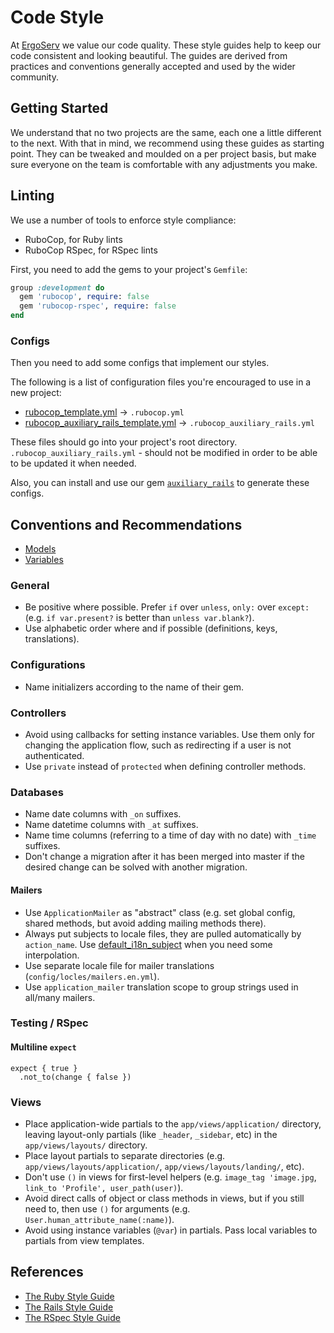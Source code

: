 # Code Style

At [ErgoServ](https://www.ergoserv.com) we value our code quality. These style guides help to keep our code
consistent and looking beautiful. The guides are derived from practices and
conventions generally accepted and used by the wider community.

## Getting Started

We understand that no two projects are the same, each one a little different to
the next. With that in mind, we recommend using these guides as starting point.
They can be tweaked and moulded on a per project basis, but make sure everyone
on the team is comfortable with any adjustments you make.

## Linting

We use a number of tools to enforce style compliance:

  * RuboCop, for Ruby lints
  * RuboCop RSpec, for RSpec lints

First, you need to add the gems to your project's `Gemfile`:

```ruby
group :development do
  gem 'rubocop', require: false
  gem 'rubocop-rspec', require: false
end
```

### Configs

Then you need to add some configs that implement our styles.

The following is a list of configuration files you're encouraged to use in a new project:

* [rubocop_template.yml](https://github.com/ergoserv/auxiliary_rails/blob/master/lib/generators/auxiliary_rails/templates/rubocop/rubocop_template.yml) -> `.rubocop.yml`
* [rubocop_auxiliary_rails_template.yml](https://github.com/ergoserv/auxiliary_rails/blob/master/lib/generators/auxiliary_rails/templates/rubocop/rubocop_auxiliary_rails_template.yml) -> `.rubocop_auxiliary_rails.yml`

These files should go into your project's root directory.
`.rubocop_auxiliary_rails.yml` - should not be modified in order to be able to be updated it when needed.

Also, you can install and use our gem [`auxiliary_rails`](https://github.com/ergoserv/auxiliary_rails) to generate these configs.

## Conventions and Recommendations

* [Models](models.md)
* [Variables](variables.md)

### General

* Be positive where possible. Prefer `if` over `unless`, `only:` over `except:` (e.g. `if var.present?` is better than `unless var.blank?`).
* Use alphabetic order where and if possible (definitions, keys, translations).

### Configurations

* Name initializers according to the name of their gem.

### Controllers

* Avoid using callbacks for setting instance variables. Use them only for changing the application flow, such as redirecting if a user is not authenticated.
* Use `private` instead of `protected` when defining controller methods.

### Databases

* Name date columns with `_on` suffixes.
* Name datetime columns with `_at` suffixes.
* Name time columns (referring to a time of day with no date) with `_time` suffixes.
* Don't change a migration after it has been merged into master if the desired change can be solved with another migration.

#### Mailers

* Use `ApplicationMailer` as "abstract" class (e.g. set global config, shared methods, but avoid adding mailing methods there).
* Always put subjects to locale files, they are pulled automatically by `action_name`. Use [default_i18n_subject](https://api.rubyonrails.org/v5.2.3/classes/ActionMailer/Base.html#method-i-default_i18n_subject) when you need some interpolation.
* Use separate locale file for mailer translations (`config/locles/mailers.en.yml`).
* Use `application_mailer` translation scope to group strings used in all/many mailers.

### Testing / RSpec

#### Multiline `expect`

```
expect { true }
  .not_to(change { false })
```

### Views

* Place application-wide partials to the `app/views/application/` directory, leaving layout-only partials (like `_header`, `_sidebar`, etc) in the `app/views/layouts/` directory.
* Place layout partials to separate directories (e.g. `app/views/layouts/application/`, `app/views/layouts/landing/`, etc).
* Don't use `()` in views for first-level helpers (e.g. `image_tag 'image.jpg`, `link_to 'Profile', user_path(user)`).
* Avoid direct calls of object or class methods in views, but if you still need to, then use `()` for arguments (e.g. `User.human_attribute_name(:name)`).
* Avoid using instance variables (`@var`) in partials. Pass local variables to partials from view templates.

## References

* [The Ruby Style Guide](https://github.com/rubocop-hq/ruby-style-guide)
* [The Rails Style Guide](https://github.com/rubocop-hq/rails-style-guide)
* [The RSpec Style Guide](https://github.com/rubocop-hq/rspec-style-guide)
